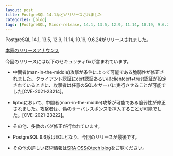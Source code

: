 ```yaml
---
layout: post
title: PostgreSQL 14.1などがリリースされました
categories: [blog]
tags: [PostgreSQL, Minor-release, 14.1, 13.5, 12.9, 11.14, 10.19, 9.6.24]
---
```


PostgreSQL 14.1, 13.5, 12.9, 11.14, 10.19, 9.6.24がリリースされました。

[本家のリリースアナウンス](https://www.postgresql.org/about/news/postgresql-141-135-129-1114-1019-and-9624-released-2349/)

今回のリリースには以下のセキュリティfixが含まれています。

- 中間者(man-in-the-middle)攻撃が条件によって可能である脆弱性が修正されました。クライアント認証にcert認証あるいはclientcert+trust認証が設定されているときに、攻撃者は任意のSQLをサーバに実行させることが可能でした[CVE-2021-23214]。

- lipbqにおいて、中間者(man-in-the-middle)攻撃が可能である脆弱性が修正されました。攻撃者は、偽のサーバレスポンスを挿入することが可能でした。[CVE-2021-23222]。

- その他、多数のバグ修正が行われています。

- PostgreSQL 9.6系はEOLとなり、今回のリリースが最後です。

- その他の詳しい技術情報は[SRA OSSのtech blog](https://www.sraoss.co.jp/tech-blog/)をご覧ください。
